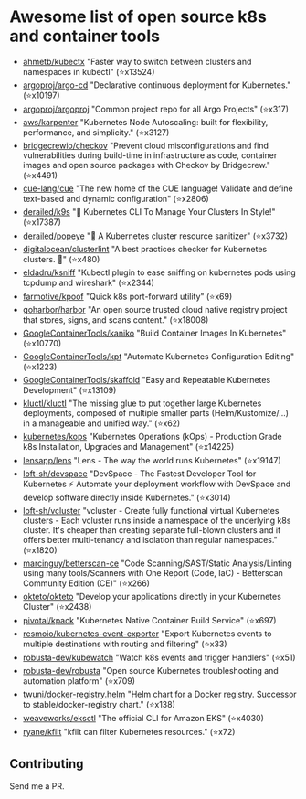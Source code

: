 # Awesome list of open source k8s and container tools

- [ahmetb/kubectx](https://github.com/ahmetb/kubectx)
"Faster way to switch between clusters and namespaces in kubectl" (⭐️x13524)
- [argoproj/argo-cd](https://github.com/argoproj/argo-cd)
"Declarative continuous deployment for Kubernetes." (⭐️x10197)
- [argoproj/argoproj](https://github.com/argoproj/argoproj)
"Common project repo for all Argo Projects" (⭐️x317)
- [aws/karpenter](https://github.com/aws/karpenter)
"Kubernetes Node Autoscaling: built for flexibility, performance, and simplicity." (⭐️x3127)
- [bridgecrewio/checkov](https://github.com/bridgecrewio/checkov)
"Prevent cloud misconfigurations and find vulnerabilities during build-time in infrastructure as code, container images and open source packages with Checkov by Bridgecrew." (⭐️x4491)
- [cue-lang/cue](https://github.com/cue-lang/cue)
"The new home of the CUE language! Validate and define text-based and dynamic configuration" (⭐️x2806)
- [derailed/k9s](https://github.com/derailed/k9s)
"🐶 Kubernetes CLI To Manage Your Clusters In Style!" (⭐️x17387)
- [derailed/popeye](https://github.com/derailed/popeye)
"👀 A Kubernetes cluster resource sanitizer" (⭐️x3732)
- [digitalocean/clusterlint](https://github.com/digitalocean/clusterlint)
"A best practices checker for Kubernetes clusters. 🤠" (⭐️x480)
- [eldadru/ksniff](https://github.com/eldadru/ksniff)
"Kubectl plugin to ease sniffing on kubernetes pods using tcpdump and wireshark" (⭐️x2344)
- [farmotive/kpoof](https://github.com/farmotive/kpoof)
"Quick k8s port-forward utility" (⭐️x69)
- [goharbor/harbor](https://github.com/goharbor/harbor)
"An open source trusted cloud native registry project that stores, signs, and scans content." (⭐️x18008)
- [GoogleContainerTools/kaniko](https://github.com/GoogleContainerTools/kaniko)
"Build Container Images In Kubernetes" (⭐️x10770)
- [GoogleContainerTools/kpt](https://github.com/GoogleContainerTools/kpt)
"Automate Kubernetes Configuration Editing" (⭐️x1223)
- [GoogleContainerTools/skaffold](https://github.com/GoogleContainerTools/skaffold)
"Easy and Repeatable Kubernetes Development" (⭐️x13109)
- [kluctl/kluctl](https://github.com/kluctl/kluctl)
"The missing glue to put together large Kubernetes deployments, composed of multiple smaller parts (Helm/Kustomize/...) in a manageable and unified way." (⭐️x62)
- [kubernetes/kops](https://github.com/kubernetes/kops)
"Kubernetes Operations (kOps) - Production Grade k8s Installation, Upgrades and Management" (⭐️x14225)
- [lensapp/lens](https://github.com/lensapp/lens)
"Lens - The way the world runs Kubernetes" (⭐️x19147)
- [loft-sh/devspace](https://github.com/loft-sh/devspace)
"DevSpace - The Fastest Developer Tool for Kubernetes ⚡ Automate your deployment workflow with DevSpace and develop software directly inside Kubernetes." (⭐️x3014)
- [loft-sh/vcluster](https://github.com/loft-sh/vcluster)
"vcluster - Create fully functional virtual Kubernetes clusters - Each vcluster runs inside a namespace of the underlying k8s cluster. It's cheaper than creating separate full-blown clusters and it offers better multi-tenancy and isolation than regular namespaces." (⭐️x1820)
- [marcinguy/betterscan-ce](https://github.com/marcinguy/betterscan-ce)
"Code Scanning/SAST/Static Analysis/Linting using many tools/Scanners with One Report (Code, IaC) - Betterscan Community Edition (CE)" (⭐️x266)
- [okteto/okteto](https://github.com/okteto/okteto)
"Develop your applications directly in your Kubernetes Cluster" (⭐️x2438)
- [pivotal/kpack](https://github.com/pivotal/kpack)
"Kubernetes Native Container Build Service" (⭐️x697)
- [resmoio/kubernetes-event-exporter](https://github.com/resmoio/kubernetes-event-exporter)
"Export Kubernetes events to multiple destinations with routing and filtering" (⭐️x33)
- [robusta-dev/kubewatch](https://github.com/robusta-dev/kubewatch)
"Watch k8s events and trigger Handlers" (⭐️x51)
- [robusta-dev/robusta](https://github.com/robusta-dev/robusta)
"Open source Kubernetes troubleshooting and automation platform" (⭐️x709)
- [twuni/docker-registry.helm](https://github.com/twuni/docker-registry.helm)
"Helm chart for a Docker registry. Successor to stable/docker-registry chart." (⭐️x138)
- [weaveworks/eksctl](https://github.com/weaveworks/eksctl)
"The official CLI for Amazon EKS" (⭐️x4030)
- [ryane/kfilt](https://github.com/ryane/kfilt)
"kfilt can filter Kubernetes resources." (⭐️x72)

## Contributing

Send me a PR.


